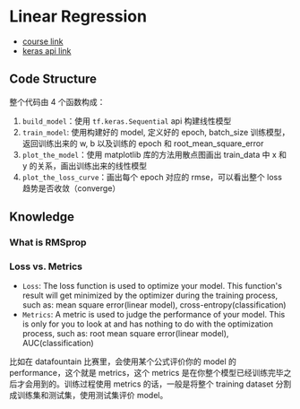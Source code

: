 # Linear Regression

- [course link](https://developers.google.com/machine-learning/crash-course/first-steps-with-tensorflow/programming-exercises?hl=zh-cn)
- [keras api link](https://keras.io/api/models/model_training_apis/#compile-method)

## Code Structure

整个代码由 4 个函数构成：
1. `build_model`：使用 `tf.keras.Sequential` api 构建线性模型
2. `train_model`: 使用构建好的 model, 定义好的 epoch, batch_size 训练模型，返回训练出来的 w, b 以及训练的 epoch 和 root_mean_square_error
3. `plot_the_model`：使用 matplotlib 库的方法用散点图画出 train_data 中 x 和 y 的关系，画出训练出来的线性模型
4. `plot_the_loss_curve`：画出每个 epoch 对应的 rmse，可以看出整个 loss 趋势是否收敛（converge）

## Knowledge

### What is RMSprop



### Loss vs. Metrics

- `Loss`: The loss function is used to optimize your model. This function's result will get minimized by the optimizer during the training process, such as: mean square error(linear model), cross-entropy(classification)
- `Metrics`: A metric is used to judge the performance of your model. This is only for you to look at and has nothing to do with the optimization process, such as: root mean square error(linear model), AUC(classification)

比如在 datafountain 比赛里，会使用某个公式评价你的 model 的 performance，这个就是 metrics，这个 metrics 是在你整个模型已经训练完毕之后才会用到的。训练过程使用 metrics 的话，一般是将整个 training dataset 分割成训练集和测试集，使用测试集评价 model。

